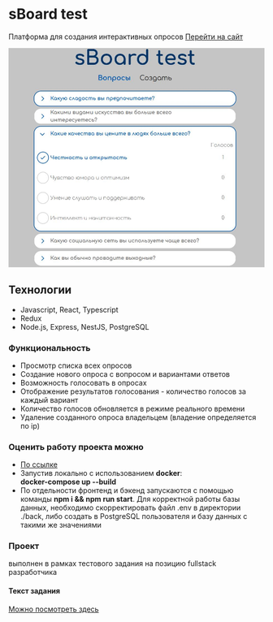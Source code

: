 # sBoard test
Платформа для создания интерактивных опросов [Перейти на сайт](http://77.238.250.70/sboard/) 

![screenshot](https://github.com/R2u1s/sboard-test/blob/main/gh.JPG)
## Технологии
* Javascript, React, Typescript
* Redux
* Node.js, Express, NestJS, PostgreSQL

### Функциональность
* Просмотр списка всех опросов
* Создание нового опроса с вопросом и вариантами ответов
* Возможность голосовать в опросах
* Отображение результатов голосования - количество голосов за каждый вариант
* Количество голосов обновляется в режиме реального времени
* Удаление созданного опроса владельцем (владение определяется по ip)
### Оценить работу проекта можно
* [По ссылке](http://77.238.250.70/sboard/) 
* Запустив локально с использованием **docker**:  
  **docker-compose up --build**
* По отдельности фронтенд и бэкенд запускаются с помощью команды **npm i && npm run start**. Для корректной работы базы данных, необходимо скорректировать файл .env в директории ./back, либо создать в PostgreSQL пользователя и базу данных с такими же значениями
### Проект
выполнен в рамках тестового задания на позицию fullstack разработчика
#### Текст задания
[Можно посмотреть здесь](https://docs.google.com/document/d/1HRnsev0iuCh3vAtN9ofy-I0USUaqptJHFXElrbW7jTA/edit?tab=t.0#heading=h.fg8txlktlwhq)
